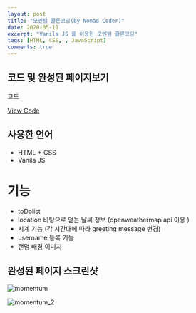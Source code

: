 ```yaml
---
layout: post
title: "모멘텀 클론코딩(by Nomad Coder)"
date: 2020-05-11
excerpt: "Vanila JS 를 이용한 모멘텀 클론코딩"
tags: [HTML, CSS, , JavaScript]
comments: true
---
```


## 코드 및 완성된 페이지보기

코드

<a href="https://github.com/HyungMinKang/Momentum-Clone" class="btn btn-success">View Code</a>

## 사용한 언어

-   HTML + CSS
-   Vanila JS

# 기능

-   toDolist
-   location 바탕으로 얻는 날씨 정보 (openweathermap api 이용 )
-   시계 기능 (각 시간대에 따라 greeting message 변경)
-   username 등록 기능
-   랜덤 배경 이미지

## 완성된 페이지 스크린샷

![momentum](https://user-images.githubusercontent.com/58967292/82770037-070d6480-9e72-11ea-8efa-4a4ac895b2dd.JPG)

![momentum_2](https://user-images.githubusercontent.com/58967292/82770039-08d72800-9e72-11ea-95b6-429b43ac90de.JPG)
